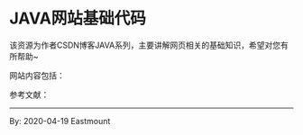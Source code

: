 # JAVA网站基础代码

该资源为作者CSDN博客JAVA系列，主要讲解网页相关的基础知识，希望对您有所帮助~


网站内容包括：


参考文献：


---

By: 2020-04-19 Eastmount

